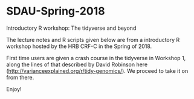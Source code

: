 # SDAU-Spring-2018
Introductory R workshop: The tidyverse and beyond

The lecture notes and R scripts given below are from a introductory R workshop hosted by the HRB CRF-C in the Spring of 2018. 

First time users are given a crash course in the tidyverse in Workshop 1, along the lines of that described by David Robinson here (http://varianceexplained.org/r/tidy-genomics/). We proceed to take it on from there.

Enjoy!
